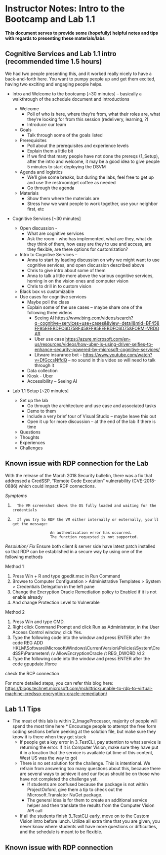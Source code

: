 # Instructor Notes: Intro to the Bootcamp and Lab 1.1

**This document serves to provide some (hopefully) helpful notes and tips with regards to presenting these materials/labs**

## Cognitive Services and Lab 1.1 intro (recommended time 1.5 hours)
We had two people presenting this, and it worked really nicely to have a back-and-forth here. You want to pumpy people up and get them excited, having two exciting and engaging people helps.

*	Intro and Welcome to the bootcamp [~30 minutes] – basically a walkthrough of the schedule document and introductions
    *	Welcome 
        *    Poll of who is here, where they’re from, what their roles are, what they’re looking for from this session (redelivery, learning, ?)
        *   Introduce our team
    *	Goals
        *	Talk through some of the goals listed 
    *	Prerequisites
        *	Poll about the prerequisites and experience levels
        *	Explain them a little bit
        *	If we find that many people have not done the prereqs (1_Setup), after the intro and welcome, it may be a good idea to give people 5 minutes to start deploying the DSVM
    *	Agenda and logistics
        *	We’ll give some breaks, but during the labs, feel free to get up and use the restroom/get coffee as needed
        *	Go through the agenda
    *	Materials
        *	Show them where the materials are
        *   Stress how we want people to work together, use your neighbor first, etc  

*   Cognitive Services [~30 minutes]
    *	Open discussion - 
        *	What are cognitive services
        *   Ask the room - who has implemented, what are they, what do they think of them, how easy are they to use and access, are they flexible, are there options for customization?
    *	Intro to Cognitive Services – 
        *	Anna to start by leading discussion on why we might want to use cognitive services, and open discussion described above
        *	Chris to give intro about some of them
        *	Anna to talk a little more above the various cognitive services, homing in on the vision ones and computer vision
        *	Chris to drill in to custom vision 
    *	Black box vs customizable
    *	Use cases for cognitive services
        *	Maybe poll the class
        *	Explain some of the use cases – maybe share one of the following three videos
            *	Seeing AI https://www.bing.com/videos/search?q=cognitive+services+use+cases&&view=detail&mid=BF458FF95EEEBDFC6D75BF458FF95EEEBDFC6D75&FORM=VRDGAR 
            *	Uber use case https://azure.microsoft.com/en-us/resources/videos/how-uber-is-using-driver-selfies-to-enhance-security-powered-by-microsoft-cognitive-services/ 
            *	Litware insurance bot - https://www.youtube.com/watch?v=DfGccsNffdQ – no sound in this video so will need to talk through it
        *	Data collection
        *	Kiosk - Uber
        *	Accessibility – Seeing AI

*   Lab 1.1 Setup [~20 minutes]
    *	Set up the lab 
        *	Go through the architecture and use case and associated tasks 
        *	Demo to them
        *	Include a very brief tour of Visual Studio – maybe leave this out 
        *	Open it up for more discussion – at the end of the lab if there is time
    *	Questions
    *	Thoughts
    *	Experiences
    *	Challenges
	
## Known issue with RDP connection for the Lab

With the release of the March 2018 Security bulletin, there was a fix that addressed a CredSSP, “Remote Code Execution” vulnerability (CVE-2018-0886) which could impact RDP connections. 

*Symptoms*
1.       The VM screenshot shows the OS fully loaded and waiting for the credentials
2.       If you try to RDP the VM either internally or externally, you'll get the message: 
						
						An authentication error has occurred.
						The function requested is not supported. 
						
*Resolution/ Fix*
Ensure both client & server side have latest patch installed so that RDP can be established in a secure way by using one of the following methods

Method 1
1.	Press Win + R and type gpedit.msc in Run Command
2.	Browse to Computer Configuration > Administrative Templates  > System > Credentials Delegation in the left pane
3.	Change the Encryption Oracle Remediation policy to Enabled if it is not enable already
4.	And change Protection Level to Vulnerable

Method 2

1.	Press Win  and type CMD.
2.	Right click Command Prompt and click Run as Administrator, in the User Access Control window, click Yes.
3.	Type the following code into the window and press ENTER after the code
			REG  ADD HKLM\Software\Microsoft\Windows\CurrentVersion\Policies\System\CredSSP\Parameters\ /v AllowEncryptionOracle /t REG_DWORD /d 2
4.	Type the following code into the window and press ENTER after the code
			gpupdate /force
			
check the RCP connection

For more detailed steps, you can refer this blog here:
https://blogs.technet.microsoft.com/mckittrick/unable-to-rdp-to-virtual-machine-credssp-encryption-oracle-remediation/ 

			
## Lab 1.1 Tips
* The meat of this lab is within 2_ImageProcessor, majority of people will spend the most time here
       * Encourage people to attempt the free form coding sections before peeking at the solution file, but make sure they know it is there when they get stuck
    * If people get a key error in 3_TestCLI, pay attention to what service is returning the error. If it is Computer Vision, make sure they have put it in a location that the service is available (at time of this content, West US was the way to go)
    * There is no set solution for the challenge. This is intentional. We refrain from answering too many questions about this, because there are several ways to achieve it and our focus should be on those who have not completed the challenge yet. 
      * If students are confused because the package is not within ProjectOxford, give them a tip to check out the Microsoft.Translator NuGet package.
      * The general idea is for them to create an additional service helper and then translate the results from the Computer Vision API call
    * If all the students finish 3_TestCLI early, move on to the Custom Vision intro before lunch. Utilize all extra time that you are given, you never know where students will have more questions or difficulties, and the schedule is meant to be flexible.

## Known issue with RDP connection

